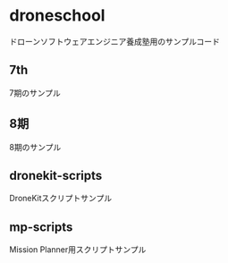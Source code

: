 # droneschool
ドローンソフトウェアエンジニア養成塾用のサンプルコード

## 7th
7期のサンプル

## 8期
8期のサンプル

## dronekit-scripts
DroneKitスクリプトサンプル

## mp-scripts
Mission Planner用スクリプトサンプル
